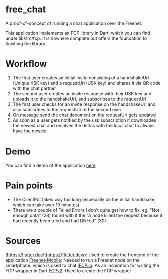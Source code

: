 # free_chat

A proof-of-concept of running a chat application over the Freenet.

This application implements an FCP library in Dart, which you can find under lib/src/fcp.
It is nowhere complete but offers the foundation to finishing the library.


# Workflow
1. The first user creates an initial invite consisting of a handshakeUri (Unique KSK key) and a requestUri (USK key) and shares it via QR code with the chat partner
2. The second user creates an invite response with their USK key and uploads it to the handshakeUri, and subscribes to the requestUri
3. The first user checks for an invite response on the handshakeUri and also subscribes to the requestUri of the second user
4. On message send the chat document on the requestUri gets updated
5. As soon as a user gets notified by the usk subscription it downloades the newest chat and resolves the deltas with the local chat to always have the newest

# Demo
You can find a demo of the application [here](https://youtu.be/BP_sBDDAPgU)

# Pain points
- The ClientPut takes way too long (especially on the initial handshake, which can take over 10 minutes).
- There are a couple of Failed Errors I don't quite get how to fix, eg. "Not enough data" (28) found with it the "A node killed the request because it had recently been tried and had DNFed" (30)

# Sources
[https://flutter.dev/](https://flutter.dev/): Used to create the frontend of the application
[Freenet-Mobile](https://github.com/freenet-mobile/app): Needed to run a Freenet node on the smartphone, which is used to chat
[jFCPlib](https://github.com/Bombe/jFCPlib): As an inspiration for writing the FCP wrapper in Dart
[FCPv2](https://github.com/freenet/wiki/wiki/FCPv2): Used to create the FCP wrapper